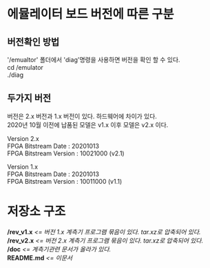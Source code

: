 # 에뮬레이터 보드 버전에 따른 구분
## 버전확인 방법
'/emualtor' 폴더에서 'diag'명령을 사용하면 버전을 확인 할 수 있다.  
cd /emulator  
./diag  

## 두가지 버전
버전은 2.x 버전과 1.x 버전이 있다. 하드웨어에 차이가 있다.  
  2020년 10월 이전에 납품된 모델은 v1.x  이후 모델은 v2.x 이다.  
  
Version 2.x  
      FPGA Bitstream Date     : 20201013   
      FPGA Bitstream Version  : 10021000 (v2.1)  
      
Version 1.x  
      FPGA Bitstream Date     : 20201013   
      FPGA Bitstream Version  : 10011000  (v1.1)       
      

# 저장소 구조
**/rev_v1.x**        *<= 버전 1.x 계측기 프로그램 묶음이 있다. tar.xz로 압축되어 있다.*  
**/rev_v2.x**        *<= 버전 2.x 계측기 프로그램 묶음이 있다. tar.xz로 압축되어 있다.*       
**/doc**             *<= 계측기관련 문서가 올라가 있다.*  
**README.md**        *<= 이문서*  
 
